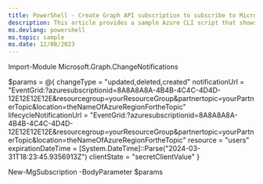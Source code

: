 ```yaml
---
title: PowerShell - Create Graph API subscription to subscribe to Microsoft Graph API events using Event Grid partner topics as a notification destination.
description: This article provides a sample Azure CLI script that shows how to create a Microsoft Graph API subscription to receive events via Azure Event Grid partner topics.
ms.devlang: powershell
ms.topic: sample
ms.date: 12/08/2023
---
```


Import-Module Microsoft.Graph.ChangeNotifications

$params = @{
	changeType = "updated,deleted,created"
	notificationUrl = "EventGrid:?azuresubscriptionid=8A8A8A8A-4B4B-4C4C-4D4D-12E12E12E12E&resourcegroup=yourResourceGroup&partnertopic=yourPartnerTopic&location=theNameOfAzureRegionFortheTopic"
	lifecycleNotificationUrl = "EventGrid:?azuresubscriptionid=8A8A8A8A-4B4B-4C4C-4D4D-12E12E12E12E&resourcegroup=yourResourceGroup&partnertopic=yourPartnerTopic&location=theNameOfAzureRegionFortheTopic"
	resource = "users"
	expirationDateTime = [System.DateTime]::Parse("2024-03-31T18:23:45.9356913Z")
	clientState = "secretClientValue"
}

New-MgSubscription -BodyParameter $params